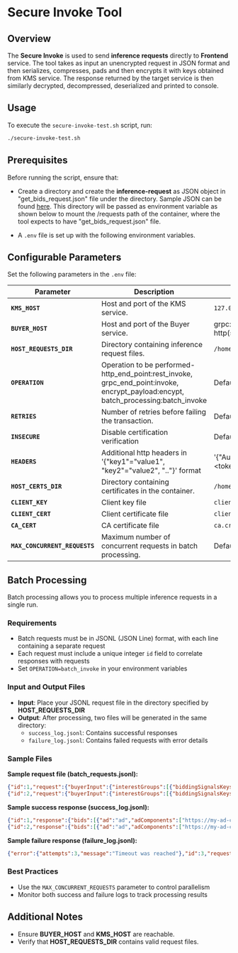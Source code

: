 # Secure Invoke Tool

## Overview
The **Secure Invoke** is used to send **inference requests** directly to **Frontend** service. The tool takes as input an unencrypted request in JSON format and then serializes, compresses, pads and then encrypts it with keys obtained from KMS service. The response returned by the target service is then similarly decrypted, decompressed, deserialized and printed to console.

## Usage
To execute the `secure-invoke-test.sh` script, run:

```sh
./secure-invoke-test.sh
```

## Prerequisites
Before running the script, ensure that:

- Create a directory and create the **inference-request** as JSON object in "get_bids_request.json" file under the directory. Sample JSON can be found [here](https://github.com/iSPIRT/depa-inferencing/blob/main/docs/depa_inferencing_alpha.md#data-provider). This directory will be passed as environment variable as shown below to mount the /requests path of the container, where the tool expects to have "get_bids_request.json" file.

- A `.env` file is set up with the following environment variables.


## Configurable Parameters
Set the following parameters in the `.env` file:

| Parameter         | Description                                                 | Example |
|------------------|-------------------------------------------------------------|---------|
| **`KMS_HOST`**   | Host and port of the KMS service.                           | `127.0.0.1:8000` |
| **`BUYER_HOST`** | Host and port of the Buyer service.                         | grpc:`127.0.0.1:50051`, http(s):`127.0.0.1:51052`|
| **`HOST_REQUESTS_DIR`** | Directory containing inference request files.       | `/home/azureuser/requests` |
| **`OPERATION`**  | Operation to be performed- http_end_point:rest_invoke, grpc_end_point:invoke, encrypt_payload:encypt, batch_processing:batch_invoke | Default: rest_invoke |
| **`RETRIES`**    | Number of retries before failing the transaction.          | Default: 1 |
| **`INSECURE`**   | Disable certification verification                         | Default: false |
| **`HEADERS`**    | Additional http headers in '{"key1"="value1", "key2"="value2", ".."}' format | '{"Authorization"="Bearer \<token\>", "API_KEY"=""}' |
| **`HOST_CERTS_DIR`** | Directory containing certificates in the container. | `/home/azureuser/certs` |
| **`CLIENT_KEY`** | Client key file                                       | `client.key` |
| **`CLIENT_CERT`**| Client certificate file                               | `client.crt` |
| **`CA_CERT`**    | CA certificate file                                  | `ca.crt` |
| **`MAX_CONCURRENT_REQUESTS`** | Maximum number of concurrent requests in batch processing. | Default: 5 |


## Batch Processing
Batch processing allows you to process multiple inference requests in a single run.

### Requirements
- Batch requests must be in JSONL (JSON Line) format, with each line containing a separate request
- Each request must include a unique integer `id` field to correlate responses with requests
- Set `OPERATION=batch_invoke` in your environment variables

### Input and Output Files
- **Input**: Place your JSONL request file in the directory specified by **HOST_REQUESTS_DIR**
- **Output**: After processing, two files will be generated in the same directory:
  - `success_log.jsonl`: Contains successful responses
  - `failure_log.jsonl`: Contains failed requests with error details

### Sample Files

**Sample request file (batch_requests.jsonl):**
```json
{"id":1,"request":{"buyerInput":{"interestGroups":[{"biddingSignalsKeys":["9999999990"],"name":"Rajini Kausalya","userBiddingSignals":"{\"age\":58, \"average_amount_spent\":50008000, \"total_spent\":100016000}"}]},"publisherName":"irctc.com","seller":"irctc.com"}}
{"id":2,"request":{"buyerInput":{"interestGroups":[{"biddingSignalsKeys":["9999999991"],"name":"Sumitra Rao","userBiddingSignals":"{\"age\":42, \"average_amount_spent\":30000000, \"total_spent\":60000000}"}]},"publisherName":"irctc.com","seller":"irctc.com"}}
```

**Sample success response (success_log.jsonl):**
```json
{"id":1,"response":{"bids":[{"ad":"ad","adComponents":["https://my-ad-component"],"adCost":2,"bid":1,"bidCurrency":"USD","debugReportUrls":{"auctionDebugLossUrl":"https://my-debug-url/loss","auctionDebugWinUrl":"https://my-debug-url/win"},"interestGroupName":"Rajini Kausalya","modelingSignals":3,"render":"https://my-render-url"}],"updateInterestGroupList":{}}}
{"id":2,"response":{"bids":[{"ad":"ad","adComponents":["https://my-ad-component"],"adCost":2,"bid":1,"bidCurrency":"USD","debugReportUrls":{"auctionDebugLossUrl":"https://my-debug-url/loss","auctionDebugWinUrl":"https://my-debug-url/win"},"interestGroupName":"Sumitra Rao","modelingSignals":3,"render":"https://my-render-url"}],"updateInterestGroupList":{}}}
```

**Sample failure response (failure_log.jsonl):**
```json
{"error":{"attempts":3,"message":"Timeout was reached"},"id":3,"request":{"buyerInput":{"interestGroups":[{"biddingSignalsKeys":["999999000"],"name":"Maya Kausalya","userBiddingSignals":"{\"age\":20, \"average_amount_spent\":10000, \"total_spent\":20000}"}]},"publisherName":"irctc.com","seller":"irctc.com"}}
```

### Best Practices
- Use the `MAX_CONCURRENT_REQUESTS` parameter to control parallelism
- Monitor both success and failure logs to track processing results


## Additional Notes
- Ensure **BUYER_HOST** and **KMS_HOST** are reachable.
- Verify that **HOST_REQUESTS_DIR** contains valid request files.

